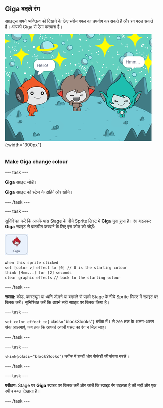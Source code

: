 ## Giga बदले रंग

<div style="display: flex; flex-wrap: wrap">
<div style="flex-basis: 200px; flex-grow: 1; margin-right: 15px;">
स्प्राइट्स अपने व्यक्तित्व को दिखाने के लिए स्पीच बबल का उपयोग कर सकते हैं और रंग बदल सकते हैं। आपको Giga से ऐसा करवाना है।
</div>
<div>

![Giga स्प्राइट सोच रहा है, "Hmm..."।](images/giga-step2.png){:width="300px"}

</div>
</div>

### Make Giga change colour

--- task ---

**Giga** स्प्राइट जोड़ें।

**Giga** स्प्राइट को स्टेज के दाहिने ओर खींचे।

--- /task ---

--- task ---

सुनिश्चित करें कि आपके पास Stage के नीचे Sprite लिस्ट में **Giga** चुना हुआ है। रंग बदलकर **Giga** स्प्राइट से बातचीत करवाने के लिए इस कोड को जोड़ें:

![Giga स्प्राइट.](images/giga-sprite.png)

```blocks3
when this sprite clicked
set [color v] effect to [0] // 0 is the starting colour
think [Hmm...] for [2] seconds 
clear graphic effects // back to the starting colour
```

--- /task ---

**सलाह:** कोड, कास्ट्यूम या ध्वनि जोड़ने या बदलने से पहले Stage के नीचे Sprite लिस्ट में स्प्राइट पर क्लिक करें। सुनिश्चित करें कि आपने सही स्प्राइट पर क्लिक किया है।

--- task ---

`set color effect to`{:class="block3looks"} ब्लॉक में `1` से `200` तक के अलग-अलग अंक आज़माएं, जब तक कि आपको अपनी पसंद का रंग न मिल जाए।

--- /task ---

--- task ---

`think`{:class="block3looks"} ब्लॉक में शब्दों और सेकंडों की संख्या बदलें।

--- /task ---

--- task ---

**परीक्षण:** Stage पर **Giga** स्प्राइट पर क्लिक करें और जांचें कि स्प्राइट रंग बदलता है की नहीं और एक स्पीच बबल दिखाता है।

--- /task ---


